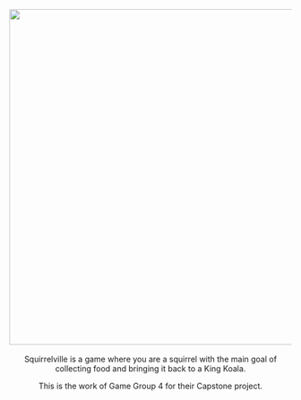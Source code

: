 <div align="center">
  
  <img src="https://user-images.githubusercontent.com/62001991/119929061-20cf1380-bfc0-11eb-8f1d-258858bcd871.png" width=600>
  <br /><br />
  Squirrelville is a game where you are a squirrel with the main goal of collecting food and bringing it back to a King Koala.
  
  This is the work of Game Group 4 for their Capstone project.


</div>
